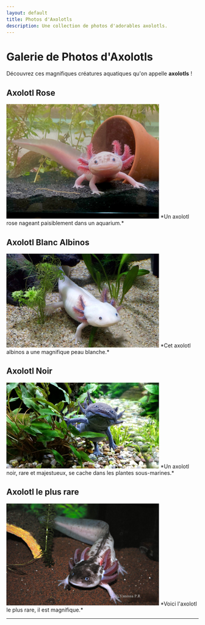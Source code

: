 ```yaml
---
layout: default
title: Photos d'Axolotls
description: Une collection de photos d'adorables axolotls.
---
```


# Galerie de Photos d'Axolotls

Découvrez ces magnifiques créatures aquatiques qu'on appelle **axolotls** !

## Axolotl Rose

<img src="axolotl_rose.jpg" alt="drawing" width="400"/>
*Un axolotl rose nageant paisiblement dans un aquarium.*

## Axolotl Blanc Albinos

<img src="axolotl_albinos.jpg" alt="drawing" width="400"/>
*Cet axolotl albinos a une magnifique peau blanche.*

## Axolotl Noir

<img src="axolotl_noir.jpg" alt="drawing" width="400"/>
*Un axolotl noir, rare et majestueux, se cache dans les plantes sous-marines.*

## Axolotl le plus rare

<img src="axolotl_rare.jpg" alt="drawing" width="400"/>
*Voici l'axolotl le plus rare, il est magnifique.*

---
